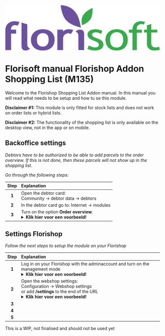 <img src="../../fslogo.png" alt="Florisoft Corporate Logo">

# Florisoft manual Florishop Addon Shopping List (M135)

Welcome to the Florishop Shopping List Addon manual. In this manual you will read what needs to be setup and how tu se this module.

**Disclaimer #1:** This module is only fitted for stock lists and does not work on order lists or hybrid lists.

**Disclaimer #2:** The functionality of the shopping list is only available on the desktop view, not in the app or on mobile.

## Backoffice settings

*Debtors have to be authorized to be able to add parcels to the order overview. If this is not done, then these parcels will not show up in the shopping list.*

*Go through the following steps:*

|Step|Explanation|
|:-:|:--|
|**1**|Open the debtor card:<br> Community &rarr; debtor data &rarr; debtors
|**2**|In the debtor card go to: Internet &rarr; modules|
|**3**|Turn on the option **Order overview**. <details><summary><b>Klik hier voor een voorbeeld!</b></summary><img src="new en/img1.png"></details>|


## Settings Florishop

*Follow the next steps to setup the module on your Florishop*

|Step|Explanation|
|:-:|:--|
|**1**|Log in on your Florishop with the adminaccount and turn on the management mode <details><summary><b>Klik hier voor een voorbeeld!</b></summary><img src="new en/img2.png"></details>|
|**2**|Open the webshop settings: <br> Configuration -> Webshop settings<br> or add **/settings** to the end of the URL <details><summary><b>Klik hier voor een voorbeeld!</b></summary><img src="new en/img3.png"></details>|
|**3**||
|**4**||
|**5**||

This is a WIP, not finalised and should not be used yet